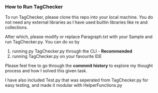 <h3> How to Run TagChecker </h3>

To run TagChecker, please clone this repo into your local machine.
You do not need any external libraries as I have used builtin libraries like re and collections.

After which, please modify or replace Paragraph.txt with your Sample and run TagChecker.py. You can do so by
1. running py TagChecker.py through the CLI - <b>Recommended</b>
2. running TagChecker.py on your favourite IDE

Please feel free to go through the <b>commmit history</b> to explore my thought process and how I solved
this given task. 

I have also included Test.py that was seperated from TagChecker.py for easy testing, and made it modular with HelperFunctions.py